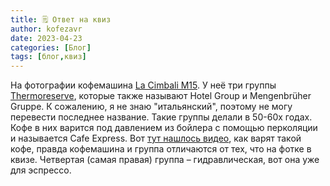 ```yaml
---
title: 🗒 Ответ на квиз
author: kofezavr
date: 2023-04-23
categories: [Блог]
tags: [блог,квиз]
--- 
```

На фотографии кофемашина [La Cimbali M15](https://www.kaffee-netz.de/threads/la-cimbali-m-15-tc-die-groesste.122742/). У неё три группы [Thermoreserve](https://www.home-barista.com/levers/whats-this-group-head-la-cimbali-m20-t56476.html), которые также называют Hotel Group и Mengenbrüher Gruppe. К сожалению, я не знаю "итальянский", поэтому не могу перевести последнее название. Такие группы делали в 50-60х годах. Кофе в них варится под давлением из бойлера с помощью перколяции и называется Cafe Express. Вот [тут нашлось видео](https://www.youtube.com/watch?v=_2rBmwQafts), как варят такой кофе, правда кофемашина и группа отличаются от тех, что на фотке в квизе. Четвертая (самая правая) группа – гидравлическая, вот она уже для эспрессо.
